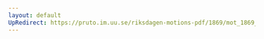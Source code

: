 ```yaml
---
layout: default
UpRedirect: https://pruto.im.uu.se/riksdagen-motions-pdf/1869/mot_1869__ak__178/mot_1869__ak__178-001.pdf
---
```

